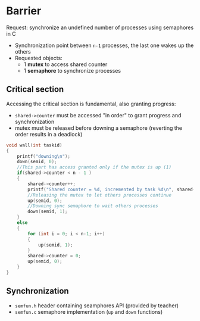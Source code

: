 # Barrier

Request: synchronize an undefined number of processes using semaphores in C

- Synchronization point between `n-1` processes, the last one wakes up the others
- Requested objects:
  - 1 **mutex** to access shared counter
  - 1 **semaphore** to synchronize processes

## Critical section

Accessing the critical section is fundamental, also granting progress:

- `shared->counter` must be accessed "in order" to grant progress and synchronization
- mutex must be released before downing a semaphore (reverting the order results in a deadlock)

```c
void wall(int taskid)
{
    printf("downing\n");
    down(semid, 0);
    //This part has access granted only if the mutex is up (1)
    if(shared->counter < n - 1 )
    {
        shared->counter++;
        printf("Shared counter = %d, incremented by task %d\n", shared->counter, taskid);
        //Releasing the mutex to let others processes continue
        up(semid, 0);
        //Downing sync semaphore to wait others processes
        down(semid, 1);
    }
    else
    {
        for (int i = 0; i < n-1; i++)
        {
            up(semid, 1);
        }
        shared->counter = 0;
        up(semid, 0);
    }
}
```

## Synchronization

- `semfun.h` header containing seamphores API (provided by teacher)
- `semfun.c` semaphore implementation (`up` and `down` functions)
